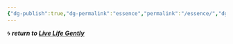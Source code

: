 ```yaml
---
{"dg-publish":true,"dg-permalink":"essence","permalink":"/essence/","dgHomeLink":true,"dgPassFrontmatter":false}
---
```



🌀 ***return to [Live Life Gently](https://livelifegently.co.uk/)***